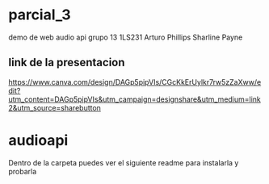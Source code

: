 # parcial_3
 demo de web audio api 
 grupo 13
 1LS231
 Arturo Phillips
 Sharline Payne 

 ## link de la presentacion
 https://www.canva.com/design/DAGp5pipVIs/CGcKkErUylkr7rw5zZaXww/edit?utm_content=DAGp5pipVIs&utm_campaign=designshare&utm_medium=link2&utm_source=sharebutton 

# audioapi
Dentro de la carpeta puedes ver el siguiente readme para instalarla y probarla